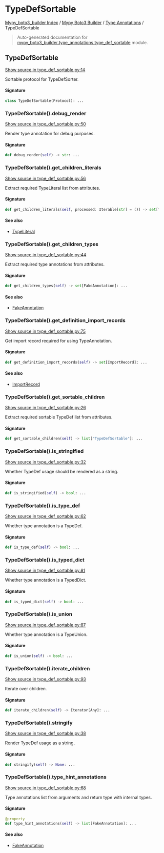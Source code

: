 # TypeDefSortable

[Mypy_boto3_builder Index](../../README.md#mypy_boto3_builder-index) /
[Mypy Boto3 Builder](../index.md#mypy-boto3-builder) /
[Type Annotations](./index.md#type-annotations) /
TypeDefSortable

> Auto-generated documentation for [mypy_boto3_builder.type_annotations.type_def_sortable](https://github.com/youtype/mypy_boto3_builder/blob/main/mypy_boto3_builder/type_annotations/type_def_sortable.py) module.

## TypeDefSortable

[Show source in type_def_sortable.py:14](https://github.com/youtype/mypy_boto3_builder/blob/main/mypy_boto3_builder/type_annotations/type_def_sortable.py#L14)

Sortable protocol for TypeDefSorter.

#### Signature

```python
class TypeDefSortable(Protocol): ...
```

### TypeDefSortable().debug_render

[Show source in type_def_sortable.py:50](https://github.com/youtype/mypy_boto3_builder/blob/main/mypy_boto3_builder/type_annotations/type_def_sortable.py#L50)

Render type annotation for debug purposes.

#### Signature

```python
def debug_render(self) -> str: ...
```

### TypeDefSortable().get_children_literals

[Show source in type_def_sortable.py:56](https://github.com/youtype/mypy_boto3_builder/blob/main/mypy_boto3_builder/type_annotations/type_def_sortable.py#L56)

Extract required TypeLiteral list from attributes.

#### Signature

```python
def get_children_literals(self, processed: Iterable[str] = ()) -> set[TypeLiteral]: ...
```

#### See also

- [TypeLiteral](./type_literal.md#typeliteral)

### TypeDefSortable().get_children_types

[Show source in type_def_sortable.py:44](https://github.com/youtype/mypy_boto3_builder/blob/main/mypy_boto3_builder/type_annotations/type_def_sortable.py#L44)

Extract required type annotations from attributes.

#### Signature

```python
def get_children_types(self) -> set[FakeAnnotation]: ...
```

#### See also

- [FakeAnnotation](./fake_annotation.md#fakeannotation)

### TypeDefSortable().get_definition_import_records

[Show source in type_def_sortable.py:75](https://github.com/youtype/mypy_boto3_builder/blob/main/mypy_boto3_builder/type_annotations/type_def_sortable.py#L75)

Get import record required for using TypeAnnotation.

#### Signature

```python
def get_definition_import_records(self) -> set[ImportRecord]: ...
```

#### See also

- [ImportRecord](../import_helpers/import_record.md#importrecord)

### TypeDefSortable().get_sortable_children

[Show source in type_def_sortable.py:26](https://github.com/youtype/mypy_boto3_builder/blob/main/mypy_boto3_builder/type_annotations/type_def_sortable.py#L26)

Extract required sortable TypeDef list from attributes.

#### Signature

```python
def get_sortable_children(self) -> list["TypeDefSortable"]: ...
```

### TypeDefSortable().is_stringified

[Show source in type_def_sortable.py:32](https://github.com/youtype/mypy_boto3_builder/blob/main/mypy_boto3_builder/type_annotations/type_def_sortable.py#L32)

Whether TypeDef usage should be rendered as a string.

#### Signature

```python
def is_stringified(self) -> bool: ...
```

### TypeDefSortable().is_type_def

[Show source in type_def_sortable.py:62](https://github.com/youtype/mypy_boto3_builder/blob/main/mypy_boto3_builder/type_annotations/type_def_sortable.py#L62)

Whether type annotation is a TypeDef.

#### Signature

```python
def is_type_def(self) -> bool: ...
```

### TypeDefSortable().is_typed_dict

[Show source in type_def_sortable.py:81](https://github.com/youtype/mypy_boto3_builder/blob/main/mypy_boto3_builder/type_annotations/type_def_sortable.py#L81)

Whether type annotation is a TypedDict.

#### Signature

```python
def is_typed_dict(self) -> bool: ...
```

### TypeDefSortable().is_union

[Show source in type_def_sortable.py:87](https://github.com/youtype/mypy_boto3_builder/blob/main/mypy_boto3_builder/type_annotations/type_def_sortable.py#L87)

Whether type annotation is a TypeUnion.

#### Signature

```python
def is_union(self) -> bool: ...
```

### TypeDefSortable().iterate_children

[Show source in type_def_sortable.py:93](https://github.com/youtype/mypy_boto3_builder/blob/main/mypy_boto3_builder/type_annotations/type_def_sortable.py#L93)

Iterate over children.

#### Signature

```python
def iterate_children(self) -> Iterator[Any]: ...
```

### TypeDefSortable().stringify

[Show source in type_def_sortable.py:38](https://github.com/youtype/mypy_boto3_builder/blob/main/mypy_boto3_builder/type_annotations/type_def_sortable.py#L38)

Render TypeDef usage as a string.

#### Signature

```python
def stringify(self) -> None: ...
```

### TypeDefSortable().type_hint_annotations

[Show source in type_def_sortable.py:68](https://github.com/youtype/mypy_boto3_builder/blob/main/mypy_boto3_builder/type_annotations/type_def_sortable.py#L68)

Type annotations list from arguments and return type with internal types.

#### Signature

```python
@property
def type_hint_annotations(self) -> list[FakeAnnotation]: ...
```

#### See also

- [FakeAnnotation](./fake_annotation.md#fakeannotation)
